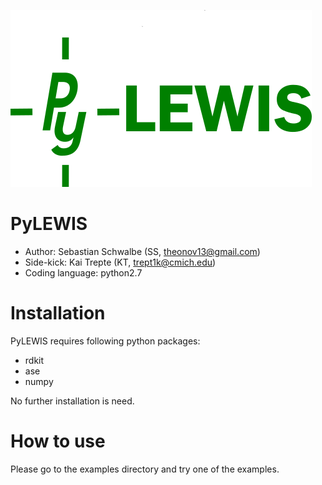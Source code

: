 ![GitHub Logo](/images/pylewis.png)
# PyLEWIS 
* Author: Sebastian Schwalbe (SS, theonov13@gmail.com) 
* Side-kick: Kai Trepte (KT, trept1k@cmich.edu)  
* Coding language: python2.7   

# Installation  
PyLEWIS requires following python packages: 

* rdkit   
* ase   
* numpy  

No further installation is need. 
 
# How to use 
Please go to the examples directory and try one of the examples. 
